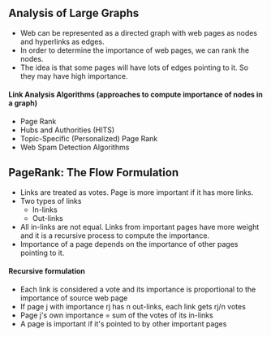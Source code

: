 ## Analysis of Large Graphs
* Web can be represented as a directed graph with web pages as nodes and hyperlinks as edges.
* In order to determine the importance of web pages, we can rank the nodes.
* The idea is that some pages will have lots of edges pointing to it. So they may have high importance.

#### Link Analysis Algorithms (approaches to compute importance of nodes in a graph)
* Page Rank
* Hubs and Authorities (HITS)
* Topic-Specific (Personalized) Page Rank
* Web Spam Detection Algorithms

## PageRank: The Flow Formulation
* Links are treated as votes. Page is more important if it has more links.
* Two types of links
    * In-links
    * Out-links
* All in-links are not equal. Links from important pages have more weight and it is a recursive process to compute the importance.
* Importance of a page depends on the importance of other pages pointing to it.

#### Recursive formulation
* Each link is considered a vote and its importance is proportional to the importance of source web page
* If page j with importance rj has n out-links, each link gets rj/n votes
* Page j's own importance = sum of the votes of its in-links
* A page is important if it's pointed to by other important pages
